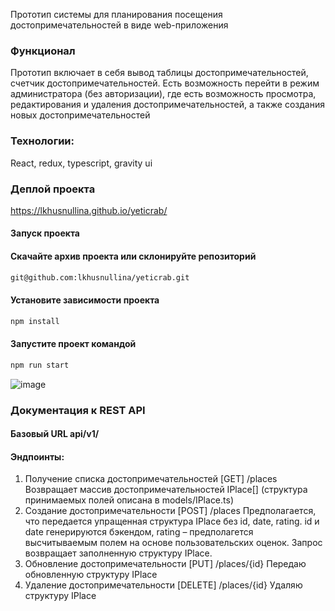 
Прототип системы для планирования посещения достопримечательностей в виде web-приложения

### Функционал
Прототип включает в себя вывод таблицы достопримечательностей, счетчик
достопримечательностей.
Есть возможность перейти в режим администратора (без авторизации), где есть возможность просмотра, редактирования
и удаления достопримечательностей, а также создания новых
достопримечательностей

### Технологии: 
React, redux, typescript, gravity ui

### Деплой проекта

https://lkhusnullina.github.io/yeticrab/

#### Запуск проекта

#### Скачайте архив проекта или склонируйте репозиторий

```sh
git@github.com:lkhusnullina/yeticrab.git
```

#### Установите зависимости проекта

```sh
npm install
```
#### Запустите проект командой

```sh
npm run start
```

![image](https://github.com/user-attachments/assets/678b28ab-6266-41ae-bda3-18a9ceaff282)


### Документация к REST API

#### Базовый URL api/v1/
#### Эндпоинты: 
1. Получение списка достопримечательностей [GET] /places
    Возвращает массив достопримечательностей IPlace[] (структура принимаемых полей описана в models/IPlace.ts)
2. Создание достопримечательности [POST] /places
    Предполагается, что передается упращенная структура IPlace без id, date, rating. id и date генерируются бэкендом, rating – предполагется высчитываемым полем на основе пользовательских оценок. Запрос возвращает заполненную структуру IPlace.
3. Обновление достопримечательности [PUT] /places/{id}
    Передаю обновленную структуру IPlace
4. Удаление достопримечательности [DELETE] /places/{id}
    Удаляю  структуру IPlace